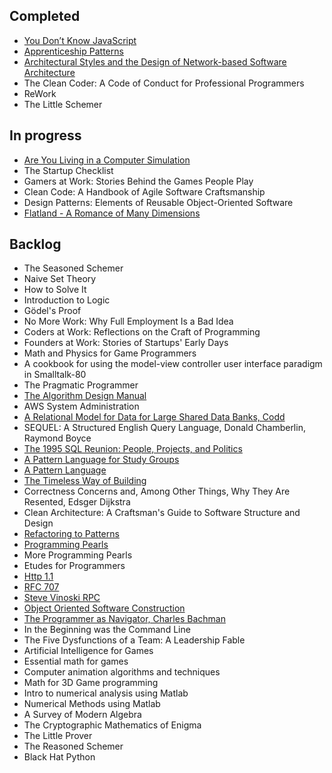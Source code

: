 Completed
------------------------------------
- [You Don’t Know JavaScript](https://github.com/getify/You-Dont-Know-JS)
- [Apprenticeship Patterns](http://chimera.labs.oreilly.com/books/1234000001813/index.html)
- [Architectural Styles and the Design of Network-based Software Architecture](http://www.ics.uci.edu/~fielding/pubs/dissertation/top.htm)
- The Clean Coder: A Code of Conduct for Professional Programmers
- ReWork 
- The Little Schemer

In progress
--------------------------------------
- [Are You Living in a Computer Simulation](https://www.simulation-argument.com/simulation.html)
- The Startup Checklist
- Gamers at Work: Stories Behind the Games People Play
- Clean Code: A Handbook of Agile Software Craftsmanship
- Design Patterns: Elements of Reusable Object-Oriented Software
- [Flatland - A Romance of Many Dimensions](https://www.amazon.com/FLATLAND-Romance-Dimensions-Distinguished-Chiron-ebook/dp/B00VBC4SZ4/ref=tmm_kin_swatch_0?_encoding=UTF8&qid=&sr=)


Backlog
--------------------------------------------------
- The Seasoned Schemer
- Naive Set Theory
- How to Solve It
- Introduction to Logic
- Gödel's Proof
- No More Work: Why Full Employment Is a Bad Idea
- Coders at Work: Reflections on the Craft of Programming
- Founders at Work: Stories of Startups' Early Days
- Math and Physics for Game Programmers
- A cookbook for using the model-view controller user interface paradigm in Smalltalk-80
- The Pragmatic Programmer
- [The Algorithm Design Manual](http://www.algorist.com/)
- AWS System Administration
- [A Relational Model for Data for Large Shared Data Banks, Codd](http://citeseerx.ist.psu.edu/viewdoc/download?doi=10.1.1.98.5286&rep=rep1&type=pdf)
- SEQUEL: A Structured English Query Language, Donald Chamberlin, Raymond Boyce
- [The 1995 SQL Reunion: People, Projects, and Politics](http://www.scs.stanford.edu/~dbg/readings/SRC-1997-018.pdf)
- [A Pattern Language for Study Groups](http://www.inquisitivechap.com/wp-content/uploads/2011/03/khdraft.pdf)
- [A Pattern Language](http://library.uniteddiversity.coop/Ecological_Building/A_Pattern_Language.pdf)
- [The Timeless Way of Building](http://library.uniteddiversity.coop/Ecological_Building/The_Timeless_Way_of_Building_Complete.pdf)
- Correctness Concerns and, Among Other Things, Why They Are Resented, Edsger Dijkstra
- Clean Architecture: A Craftsman's Guide to Software Structure and Design
- [Refactoring to Patterns](http://study.5ecloud.net/CourseData/113012/1548/TeachDataDown/_2Refactoring%20to%20Patterns.pdf)
- [Programming Pearls](http://www.littledumbdoctor.com/index_files/Interview_Programming_pearls.pdf)
- More Programming Pearls
- Etudes for Programmers
- [Http 1.1](https://www.ietf.org/rfc/rfc2616.txt)
- [RFC 707](https://www.ietf.org/rfc/rfc0707.txt)
- [Steve Vinoski RPC](http://steve.vinoski.net/blog/category/rpc/)
- [Object Oriented Software Construction](https://sophia.javeriana.edu.co/~cbustaca/docencia/POO-2016-01/documentos/Object%20Oriented%20Software%20Construction-Meyer.pdf)
- [The Programmer as Navigator, Charles Bachman](http://delivery.acm.org/10.1145/370000/362534/a1973-bachman.pdf?ip=71.56.46.170&id=362534&acc=OPEN&key=4D4702B0C3E38B35%2E4D4702B0C3E38B35%2E4D4702B0C3E38B35%2E6D218144511F3437&CFID=785407200&CFTOKEN=32071421&__acm__=1500081866_efdd19c9645ab43e9c8bd81d3c48877b)
- In the Beginning was the Command Line
- The Five Dysfunctions of a Team: A Leadership Fable 
- Artificial Intelligence for Games
- Essential math for games 
- Computer animation algorithms and techniques 
- Math for 3D Game programming 
- Intro to numerical analysis using Matlab 
- Numerical Methods using Matlab
- A Survey of Modern Algebra
- The Cryptographic Mathematics of Enigma
- The Little Prover
- The Reasoned Schemer
- Black Hat Python
